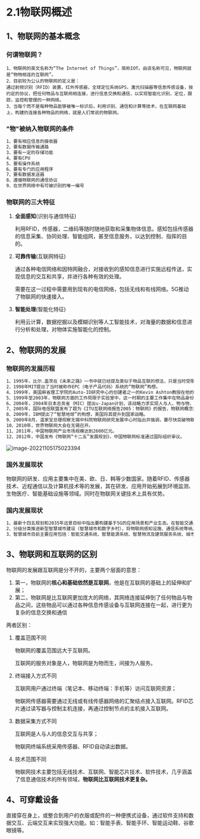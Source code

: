 # 2.1物联网概述

## 1、物联网的基本概念

### 何谓物联网？

```
1、物联网的英文名称为“The Internet of Things”，简称IOT。由该名称可见，物联网就是“物物相连的互联网”。
2、目前较为公认的物联网的定义是：
通过射频识别（RFID）装置，红外传感器，全球定位系统GPS，激光扫描器等信息传感设备，按约定的协议，把任何物品与互联网相连接，进行信息交换和通信，以实现智能化识别，定位，跟踪，监控和管理的一种网络。
3、当每个而不是每种物品能够被唯一标识后，利用识别、通信和计算等技术，在互联网基础上，构建的连接各种物品的网络，就是人们常说的物联网。
```

### "物"被纳入物联网的条件

```tex
1、要有相应信息的接收器
2、要有数据传输通路
3、要有一定的存储功能
4、要有CPU
5、要有操作系统
6、要有专门的应用程序
7、要有数据发送器
8、遵循物联网的通信协议
9、在世界网络中有可被识别的唯一编号
```

### 物联网的三大特征

1. **全面感知**(识别与通信特征)

   利用RFID，传感器，二维码等随时随地获取和采集物体信息。感知包括传感器的信息采集、协同处理、智能组网，甚至信息服务，以达到控制、指挥的目的。

2. **可靠传输**(互联网特征)

   通过各种电信网络和因特网融合，对接收到的感知信息进行实施远程传送，实现信息的交互和共享，并进行各种有效的处理。

   需要在这一过程中需要用到现有的电信网络，包括无线和有线网络。5G推动了物联网的快速接入。

3. **智能处理**(智能化特征)

   利用云计算，数据挖掘以及模糊识别等人工智能技术，对海量的数据和信息进行分析和处理，对物体实施智能化的控制。

## 2、物联网的发展

### 物联网的发展历程

```tex
1、1995年，比尔.盖茨在《未来之路》一书中就已经提及类似于物品互联的想法，只是当时受限于无线网络、硬件及传感设备的发展，并未受到重视。
2、1998年MIT提出了当时被称作EPC（电子产品代码）系统的“物联网”构想。
4、1999年，美国麻省理工学院的Auto-ID研究中心的创建者之一的Kevin Ashton教授在他的一个报告中首次使用了“Internet of Things”这个词语。主要是建立在物品编码、RFID技术和互联网的基础上。
5、1999年至2003年，物联网方面的工作局限于实验室中，这一时期的主要工作集中在物品身份的自动识别，如何减少识别错误和提高识别效率是关注的重点。
6、2004年，2004年日本总务省（MIC）提出u-Japan计划，该战略力求实现人与人、物与物、人与物之间的连接，希望将日本建设成一个随时、随地、任何物体、任何人均可连接的泛在网络社会。日本正式进军物联网。
7、2005年，国际电信联盟发布了题为《ITU互联网络报告2005：物联网》的报告，物联网概念开始正式出现在官方文件中。
8、2009年，IBM提出了“智慧地球”的构想，美国将其提升到国家战略。
9、2009年8月，温家宝总理视察无锡中科院物联网研究发展中心时指出并强调，要尽快突破物联网核心技术，把传感技术和TD的发展结合起来。无锡市率先建立“感知中国”研究中心。
10、2010年，世界物联网大会在无锡召开。
11、2011年，中国物联网产业市场规模达到2600亿元。
12、2012年，中国发布《物联网“十二五”发展规划》，中国物联网标准通过国际组织审议。
```

![image-20221105175023394](https://xingqiu-tuchuang-1256524210.cos.ap-shanghai.myqcloud.com/13837/image-20221105175023394.png)

### 国外发展现状

物联网的研发、应用主要集中在美、欧、日、韩等少数国家。随着RFID、传感器技术、近程通信以及计算机技术等的发展，其在研发、应用开始拓展到环境监测、生物医疗、智能基础设施等领域。同时在物联网关键技术上具有优势。

### 国内发展现状

```tex
1、最新十四五规划和2035年远景目标中指出要构建基于5G的应用场景和产业生态。在智能交通、智慧物流、智慧能源、智慧医疗等重点领域开展试点示范。推动物联网全面发展，打造支持固移融合、宽窄结合的物联接入能力。
2、分级分类推进新型智慧城市建设（智慧城市和数字乡村），将物联网感知设施、通信系统等纳入公共基础设施统一规划建设，推进市政公用设施、建筑等物联网应用和智能化改造。
3、智慧城市目前主要应用包括：智能交通系统、智慧能源系统、智慧物流及建筑服务系统、城市指挥系统、指挥医疗、城市公共安全、城市环境管理、政府公共服务等八个方面。
```

## 3、物联网和互联网的区别

物联网的发展跟互联网是分不开的，主要两个层面的意思：

1. 第一，物联网的**核心和基础依然是互联网**，他是在互联网的基础上的延伸和扩展；
2. 第二，物联网是比互联网更加庞大的网络，其网络连接延伸到了任何物品与物品之间，这些物品可以通过各种信息传感设备与互联网连接在一起，进行更为复杂的信息交换和通信

两者区别：

1. 覆盖范围不同

   物联网的覆盖范围远大于互联网。

   互联网的服务对象是人，物联网是为物而生，间接为人服务。

2. 终端接入方式不同

   互联网用户通过终端（笔记本、移动终端：手机等）访问互联网资源；

   物联网传感器需要通过无线或有线传感器网络的汇聚结点接入互联网。RFID芯片通过读写器与控制主机连接，再通过控制节点的主机接入互联网。

3. 数据采集方式不同

   互联网是人与人的信息交互与共享；

   物联网终端系统采用传感器、RFID自动读出数据。

4. 技术范围不同

   物联网技术主要包括无线技术、互联网、智能芯片技术、软件技术，几乎涵盖了信息通信技术的所有领域，**物联网比互联网技术更复杂。**

## 4、可穿戴设备

直接穿在身上，或整合到用户的衣服或配件的一种便携式设备，通过软件支持和数据交互、云端交互来实现强大功能。如：智能手表、智能手环、智能运动鞋、谷歌眼镜等。
